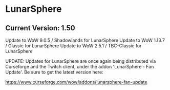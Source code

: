 # LunarSphere

## Current Version: 1.50

Update to WoW 9.0.5  / Shadowlands for LunarSphere
Update to WoW 1.13.7 / Classic for LunarSphere
Update to WoW 2.5.1  / TBC-Classic for LunarSphere

UPDATE: Updates for LunarSphere are once again being distributed via Curseforge and the Twitch client, under the addon 'LunarSphere - Fan Update'. Be sure to get the latest version here:

https://www.curseforge.com/wow/addons/lunarsphere-fan-update
